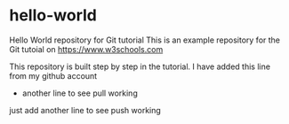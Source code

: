 # hello-world
Hello World repository for Git tutorial
This is an example repository for the Git tutoial on https://www.w3schools.com

This repository is built step by step in the tutorial.
I have added this line from my github account

+ another line to see pull working

just add another line to see push working
